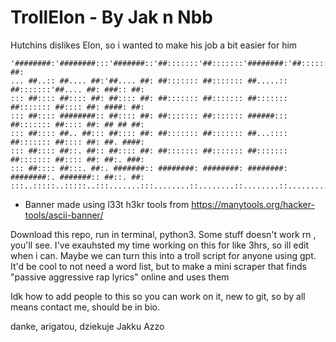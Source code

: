 # TrollElon - By Jak n Nbb
Hutchins dislikes Elon, so i wanted to make his job a bit easier for him 
```
'########:'########:::'#######::'##:::::::'##:::::::'########:'##::::::::'#######::'##::: ##:
... ##..:: ##.... ##:'##.... ##: ##::::::: ##::::::: ##.....:: ##:::::::'##.... ##: ###:: ##:
::: ##:::: ##:::: ##: ##:::: ##: ##::::::: ##::::::: ##::::::: ##::::::: ##:::: ##: ####: ##:
::: ##:::: ########:: ##:::: ##: ##::::::: ##::::::: ######::: ##::::::: ##:::: ##: ## ## ##:
::: ##:::: ##.. ##::: ##:::: ##: ##::::::: ##::::::: ##...:::: ##::::::: ##:::: ##: ##. ####:
::: ##:::: ##::. ##:: ##:::: ##: ##::::::: ##::::::: ##::::::: ##::::::: ##:::: ##: ##:. ###:
::: ##:::: ##:::. ##:. #######:: ########: ########: ########: ########:. #######:: ##::. ##:
:::..:::::..:::::..:::.......:::........::........::........::........:::.......:::..::::..::
```
- Banner made using l33t h3kr tools from https://manytools.org/hacker-tools/ascii-banner/


Download this repo, run in terminal, python3.
Some stuff doesn't work rn , you'll see. 
I've exauhsted my time working on this for like 3hrs, so ill edit when i can. 
Maybe we can turn this into a troll script for anyone using gpt. 
It'd be cool to not need a word list, but to make a mini scraper that finds "passive aggressive rap lyrics" online and uses them

Idk how to add people to this so you can work on it, new to git, so by all means contact me, should be in bio. 

danke, arigatou, dziekuje
Jakku Azzo
